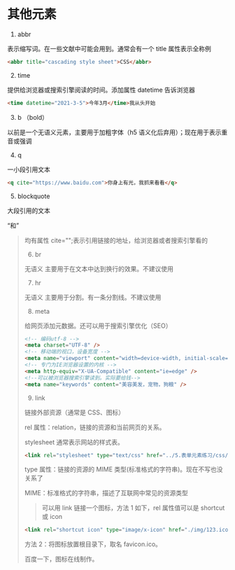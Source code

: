 # 其他元素

1. abbr

表示缩写词。在一些文献中可能会用到。通常会有一个 title 属性表示全称例

```html
<abbr title="cascading style sheet">CSS</abbr>
```

2. time

提供给浏览器或搜索引擎阅读的时间。添加属性 datetime 告诉浏览器

```html
<time datetime="2021-3-5">今年3月</time>我从头开始
```

3. b （bold）

以前是一个无语义元素，主要用于加粗字体（h5 语义化后弃用）；现在用于表示重音或强调

4. q

一小段引用文本

```html
<q cite="https://www.baidu.com">你身上有光，我抓来看看</q>
```

5. blockquote

大段引用的文本

<q>和<blockquote>均有属性 cite="";表示引用链接的地址，给浏览器或者搜索引擎看的

6. br

无语义
主要用于在文本中达到换行的效果。不建议使用

7. hr

无语义
主要用于分割。有一条分割线。不建议使用

8. meta

给网页添加元数据。还可以用于搜索引擎优化（SEO）

```html
<!-- 编码utf-8 -->
<meta charset="UTF-8" />
<!-- 移动端的视口，设备宽度 -->
<meta name="viewport" content="width=device-width, initial-scale=1.0" />
<!-- 专门为IE浏览器设置的内核 -->
<meta http-equiv="X-UA-Compatible" content="ie=edge" />
<!--可以被浏览器搜索引擎读到。实际要给钱-->
<meta name="keywords" content="美容美发，宠物，狗粮" />
```

9.  link

链接外部资源（通常是 CSS、图标）

rel 属性：relation，链接的资源和当前网页的关系。

stylesheet 通常表示网站的样式表。

```html
<link rel="stylesheet" type="text/css" href="../5.表单元素练习/css/reset.css" />
```

type 属性：链接的资源的 MIME 类型(标准格式的字符串)。现在不写也没关系了

MIME：标准格式的字符串，描述了互联网中常见的资源类型

> 可以用 link 链接一个图标，方法 1 如下，rel 属性值可以是 shortcut 或 icon

```html
<link rel="shortcut icon" type="image/x-icon" href="./img/123.ico" />
```

方法 2：将图标放置根目录下，取名 favicon.ico。

百度一下，图标在线制作。

